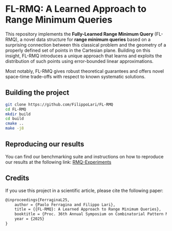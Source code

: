 # FL-RMQ: A Learned Approach to Range Minimum Queries

This repository implements the **Fully-Learned Range Minimum Query** (FL-RMQ), a novel data structure for **range minimum queries** based on a surprising connection between this classical problem and the geometry of a properly defined set of points in the Cartesian plane. Building on this insight, FL-RMQ introduces a unique approach that learns and exploits the distribution of such points using error-bounded linear approximations.

Most notably, FL-RMQ gives robust theoretical guarantees and offers novel space-time trade-offs with respect to known systematic solutions.

## Building the project

```bash
git clone https://github.com/FilippoLari/FL-RMQ
cd FL-RMQ
mkdir build
cd build
cmake ..
make -j8
```

## Reproducing our results

You can find our benchmarking suite and instructions on how to reproduce our results at the following link: [RMQ-Experiments](https://github.com/FilippoLari/RMQ-experiments)

## Credits

If you use this project in a scientific article, please cite the following paper:

```tex
@inproceedings{FerraginaL25,
    author = {Paolo Ferragina and Filippo Lari},
    title = {{FL-RMQ}: A Learned Approach to Range Minimum Queries},
    booktitle = {Proc. 36th Annual Symposium on Combinatorial Pattern Matching},
    year = {2025}
}
```
